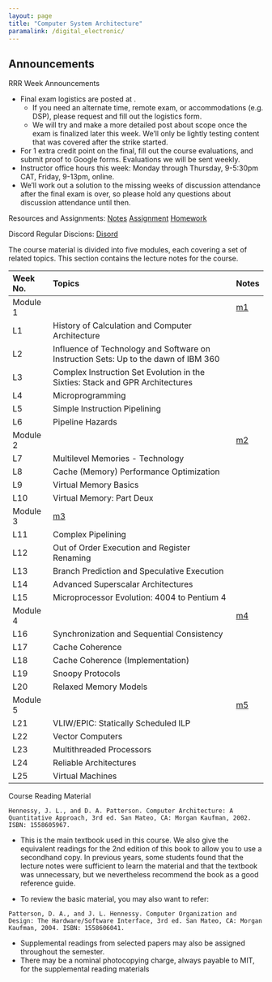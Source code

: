 ```yaml
---
layout: page
title: "Computer System Architecture"
paramalink: /digital_electronic/
---
```


## Announcements
RRR Week Announcements

* Final exam logistics are posted at .
    * If you need an alternate time, remote exam, or accommodations (e.g. DSP), please request and fill out the logistics form.
    * We will try and make a more detailed post about scope once the exam is finalized later this week. We’ll only be lightly testing content that was covered after the strike started.
* For 1 extra credit point on the final, fill out the course evaluations, and submit proof to Google forms. Evaluations we will be sent weekly.
* Instructor office hours this week: Monday through Thursday, 9-5:30pm CAT, Friday, 9-13pm, online.
* We’ll work out a solution to the missing weeks of discussion attendance after the final exam is over, so please hold any questions about discussion attendance until then.

Resources and Assignments: [Notes][notes] [Assignment][assignments] [Homework][homeworks]

Discord Regular Discions: [Disord](https://discord.gg/VDSSZHDm)

The course material is divided into five modules, each covering a set of related topics. This
section contains the lecture notes for the course.

| Week No.     | Topics                                   |Notes |
|:-------------|:-----------------------------------------|:-----|
|Module 1        |                                        |[m1]|
|L1              | History of Calculation and Computer Architecture |
|L2	             | Influence of Technology and Software on Instruction Sets: Up to the dawn of IBM 360|
|L3	             | Complex Instruction Set Evolution in the Sixties: Stack and GPR Architectures|
|L4	             | Microprogramming|
|L5	             | Simple Instruction Pipelining|
|L6	             | Pipeline Hazards|
|Module 2        | |[m2]|
|L7	             | Multilevel Memories - Technology|
|L8	             | Cache (Memory) Performance Optimization|
|L9	             | Virtual Memory Basics    |
|L10	         | Virtual Memory: Part Deux|
|Module 3           | [m3]|
|L11	            | Complex Pipelining|
|L12	            | Out of Order Execution and Register Renaming|
|L13	            | Branch Prediction and Speculative Execution|
|L14	            | Advanced Superscalar Architectures         |
|L15	            | Microprocessor Evolution: 4004 to Pentium 4|
|Module 4           |                                            |[m4]|
|L16	            | Synchronization and Sequential Consistency |
|L17	            | Cache Coherence                     |
|L18	            | Cache Coherence (Implementation)    |
|L19	            | Snoopy Protocols                    |
|L20	            | Relaxed Memory Models               |
|Module 5           |                                     |[m5]|
|L21	            | VLIW/EPIC: Statically Scheduled ILP |
|L22	            | Vector Computers                    |
|L23	            | Multithreaded Processors            |
|L24	            | Reliable Architectures              |
|L25	            | Virtual Machines                    |

Course Reading Material

`Hennessy, J. L., and D. A. Patterson. Computer Architecture: A Quantitative Approach, 3rd ed.
San Mateo, CA: Morgan Kaufman, 2002. ISBN: 1558605967.`

- This is the main textbook used in this course. We also give the equivalent readings for the 2nd
edition of this book to allow you to use a secondhand copy. In previous years, some students
found that the lecture notes were sufficient to learn the material and that the textbook was
unnecessary, but we nevertheless recommend the book as a good reference guide.
* To review the basic material, you may also want to refer:

`Patterson, D. A., and J. L. Hennessy. Computer Organization and Design: The
Hardware/Software Interface, 3rd ed. San Mateo, CA: Morgan Kaufman, 2004. ISBN:
1558606041.`

- Supplemental readings from selected papers may also be assigned throughout the semester.
- There may be a nominal photocopying charge, always payable to MIT, for the supplemental
reading materials

[notes]: https://classroom.google.com/c/NTM2NjA5NzQwMTc4?cjc=efofkxy
[assignments]: https://classroom.google.com/c/NTM2NjA5NzQwMTc4?cjc=efofkxy
[homeworks]: https://classroom.google.com/c/NTM2NjA5NzQwMTc4?cjc=efofkxy

[m1]:(https://classroom.google.com/c/NTM2NjA5NzQwMTc4/p/NjAzMzE3Nzg5MzIw/details)
[m2]:(https://classroom.google.com/c/NTM2NjA5NzQwMTc4/p/NjAzMzE4NjkxOTEx/details)
[m3]:(https://classroom.google.com/c/NTM2NjA5NzQwMTc4/p/NjAzMzE5MDAyNTg3/details)
[m4]:(https://classroom.google.com/c/NTM2NjA5NzQwMTc4/p/NjAzMzE4ODczMjIx/details)
[m5]:(https://classroom.google.com/c/NTM2NjA5NzQwMTc4/p/NjAzMzE5NTAxNDEx/details)
